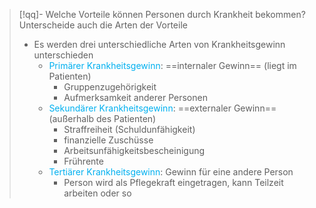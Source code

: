 
> [!qq]- Welche Vorteile können Personen durch Krankheit bekommen? Unterscheide auch die Arten der Vorteile
> - Es werden drei unterschiedliche Arten von Krankheitsgewinn unterschieden
> 	- <span style="color:rgb(0, 176, 240)">Primärer Krankheitsgewinn</span>: ==internaler Gewinn== (liegt im Patienten)
> 		- Gruppenzugehörigkeit
> 		- Aufmerksamkeit anderer Personen
> 	- <span style="color:rgb(0, 176, 240)">Sekundärer Krankheitsgewinn</span>: ==externaler Gewinn== (außerhalb des Patienten)
> 		- Straffreiheit (Schuldunfähigkeit)
> 		- finanzielle Zuschüsse
> 		- Arbeitsunfähigkeitsbescheinigung
> 		- Frührente
> 	- <span style="color:rgb(0, 176, 240)">Tertiärer Krankheitsgewinn</span>: Gewinn für eine andere Person
> 		- Person wird als Pflegekraft eingetragen, kann Teilzeit arbeiten oder so

